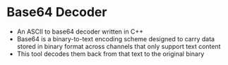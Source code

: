 # Base64 Decoder
- An ASCII to base64 decoder written in C++
- Base64 is a binary-to-text encoding scheme designed to carry data stored in binary format across channels that only support text content
- This tool decodes them back from that text to the original binary
